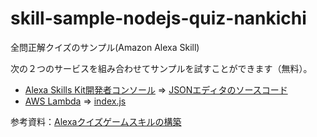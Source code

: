 # skill-sample-nodejs-quiz-nankichi
全問正解クイズのサンプル(Amazon Alexa Skill)

次の２つのサービスを組み合わせてサンプルを試すことができます（無料）。
* [Alexa Skills Kit開発者コンソール](https://developer.amazon.com/alexa/console/ask) ⇒ [JSONエディタのソースコード](./models/ja-JP.json)
* [AWS Lambda](https://ap-northeast-1.console.aws.amazon.com/lambda/home?region=ap-northeast-1#/functions) ⇒ [index.js](./lambda/custom/index.js)

参考資料：[Alexaクイズゲームスキルの構築](https://github.com/jp-96/skill-sample-nodejs-quiz-game/tree/ja-JP)
